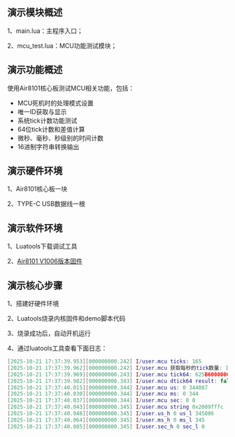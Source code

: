 ## 演示模块概述

1、main.lua：主程序入口；

2、mcu_test.lua：MCU功能测试模块；

## 演示功能概述

使用Air8101核心板测试MCU相关功能，包括：

- MCU死机时的处理模式设置
- 唯一ID获取与显示
- 系统tick计数功能测试
- 64位tick计数和差值计算
- 微秒、毫秒、秒级别的时间计数
- 16进制字符串转换输出

## 演示硬件环境

1、Air8101核心板一块

2、TYPE-C USB数据线一根

## 演示软件环境

1、Luatools下载调试工具

2、[Air8101 V1006版本固件](https://docs.openluat.com/air8101/luatos/firmware/)

## 演示核心步骤

1、搭建好硬件环境

2、Luatools烧录内核固件和demo脚本代码

3、烧录成功后，自动开机运行

4、通过luatools工具查看下面日志：

```lua
[2025-10-21 17:37:39.953][000000000.242] I/user.mcu ticks: 165
[2025-10-21 17:37:39.962][000000000.242] I/user.mcu 获取每秒的tick数量: 1000
[2025-10-21 17:37:39.969][000000000.243] I/user.mcu tick64: 625B600000000000 ticks per us: 26
[2025-10-21 17:37:39.982][000000000.343] I/user.mcu dtick64 result: false diff: -2610447
[2025-10-21 17:37:40.015][000000000.344] I/user.mcu us: 0 344087
[2025-10-21 17:37:40.030][000000000.344] I/user.mcu ms: 0 344
[2025-10-21 17:37:40.037][000000000.344] I/user.mcu sec: 0 0
[2025-10-21 17:37:40.043][000000000.345] I/user.mcu string 0x2009fffc
[2025-10-21 17:37:40.048][000000000.345] I/user.us_h 0 us_l 345086
[2025-10-21 17:37:40.064][000000000.345] I/user.ms_h 0 ms_l 345
[2025-10-21 17:37:40.085][000000000.345] I/user.sec_h 0 sec_l 0

```
